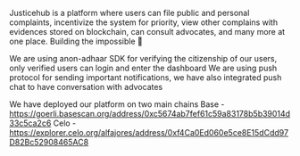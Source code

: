 Justicehub is a platform where users can file public and personal complaints, incentivize the system for priority, view other complains with evidences stored on blockchain, can consult advocates, and many more at one place. Building the impossible 💪

We are using anon-adhaar SDK for verifying the citizenship of our users, only verified users can login and enter the dashboard
We are using push protocol for sending important notifications, we have also integrated push chat to have conversation with advocates

We have deployed our platform on two main chains
Base - https://goerli.basescan.org/address/0xc5674ab7fef61c59a83178b5b39014d33c5ca2c6
Celo - https://explorer.celo.org/alfajores/address/0xf4Ca0Ed060e5ce8E15dCdd97D82Bc52908465AC8
